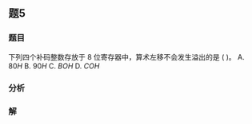 ## 题5
### 题目
下列四个补码整数存放于 8 位寄存器中，算术左移不会发生溢出的是 ( )。
A. $80H$
B. $90H$
C. $BOH$
D. $COH$
### 分析

### 解